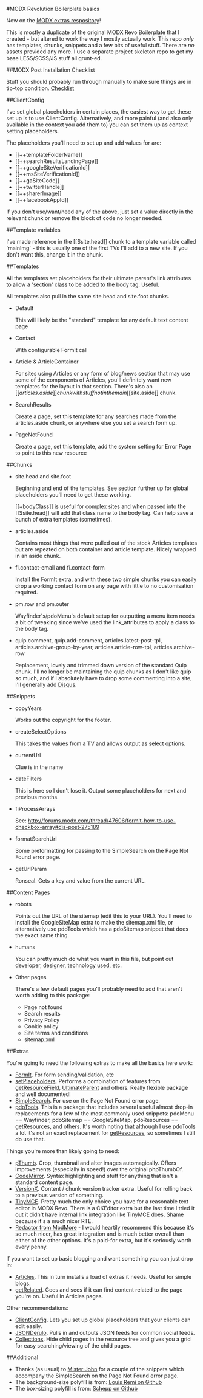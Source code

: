 #MODX Revolution Boilerplate basics

Now on the [MODX extras respository](http://modx.com/extras/package/modxrevolutionboilerplate)!

This is mostly a duplicate of the original MODX Revo Boilerplate that I created - but altered to work the way I mostly actually work. This repo *only* has templates, chunks, snippets and a few bits of useful stuff. There are *no* assets provided any more. I use a separate project skeleton repo to get my base LESS/SCSS/JS stuff all grunt-ed.

##MODX Post Installation Checklist

Stuff you should probably run through manually to make sure things are in tip-top condition. [Checklist](https://github.com/pdincubus/MODX-Revo-Boilerplate/blob/master/Post-Installation-Checklist.md)


##ClientConfig

I've set global placeholders in certain places, the easiest way to get these set up is to use ClientConfig. Alternatively, and more painful (and also only available in the context you add them to) you can set them up as context setting placeholders.

The placeholders you'll need to set up and add values for are:

* [[++templateFolderName]]
* [[++searchResultsLandingPage]]
* [[++googleSiteVerificationId]]
* [[++msSiteVerificationId]]
* [[++gaSiteCode]]
* [[++twitterHandle]]
* [[++sharerImage]]
* [[++facebookAppId]]

If you don't use/want/need any of the above, just set a value directly in the relevant chunk or remove the block of code no longer needed.

##Template variables

I've made reference in the [[$site.head]] chunk to a template variable called 'mainImg' - this is usually one of the first TVs I'll add to a new site. If you don't want this, change it in the chunk.


##Templates

All the templates set placeholders for their ultimate parent's link attributes to allow a 'section' class to be added to the body tag. Useful.

All templates also pull in the same site.head and site.foot chunks.

* Default

    This will likely be the "standard" template for any default text content page
* Contact

    With configurable FormIt call
* Article & ArticleContainer

    For sites using Articles or any form of blog/news section that may use some of the components of Articles, you'll definitely want new templates for the layout in that section. There's also an [[$articles.aside]] chunk with stuff not in the main [[$site.aside]] chunk.
* SearchResults

    Create a page, set this template for any searches made from the articles.aside chunk, or anywhere else you set a search form up.
* PageNotFound

    Create a page, set this template, add the system setting for Error Page to point to this new resource

##Chunks

* site.head and site.foot

    Beginning and end of the templates. See section further up for global placeholders you'll need to get these working.

    [[+bodyClass]] is useful for complex sites and when passed into the [[$site.head]] will add that class name to the body tag. Can help save a bunch of extra templates (sometimes).
* articles.aside

    Contains most things that were pulled out of the stock Articles templates but are repeated on both container and article template. Nicely wrapped in an aside chunk.
* fi.contact-email and fi.contact-form

    Install the FormIt extra, and with these two simple chunks you can easily drop a working contact form on any page with little to no customisation required.
* pm.row and pm.outer

    Wayfinder's/pdoMenu's default setup for outputting a menu item needs a bit of tweaking since we've used the link_attributes to apply a class to the body tag.
* quip.comment, quip.add-comment, articles.latest-post-tpl, articles.archive-group-by-year, articles.article-row-tpl, articles.archive-row

    Replacement, lovely and trimmed down version of the standard Quip chunk. I'll no longer be maintaining the quip chunks as I don't like quip so much, and if I absolutely have to drop some commenting into a site, I'll generally add [Disqus](https://disqus.com/).


##Snippets

* copyYears

    Works out the copyright for the footer.
* createSelectOptions

    This takes the values from a TV and allows output as select options.
* currentUrl

    Clue is in the name
* dateFilters

    This is here so I don't lose it. Output some placeholders for next and previous months.
* fiProcessArrays

    See: http://forums.modx.com/thread/47606/formit-how-to-use-checkbox-array#dis-post-275189
* formatSearchUrl

    Some preformatting for passing to the SimpleSearch on the Page Not Found error page.
* getUrlParam

    Ronseal. Gets a key and value from the current URL.


##Content Pages

* robots

    Points out the URL of the sitemap (edit this to your URL). You'll need to install the GoogleSiteMap extra to make the sitemap.xml file, or alternatively use pdoTools which has a pdoSitemap snippet that does the exact same thing.
* humans

    You can pretty much do what you want in this file, but point out developer, designer, technology used, etc.
* Other pages

    There's a few default pages you'll probably need to add that aren't worth adding to this package:

    * Page not found
    * Search results
    * Privacy Policy
    * Cookie policy
    * Site terms and conditions
    * sitemap.xml


##Extras

You're going to need the following extras to make all the basics here work:

* [FormIt](http://rtfm.modx.com/extras/revo/formit). For form sending/validation, etc
* [setPlaceholders](https://github.com/oo12/setPlaceholders/). Performs a combination of features from [getResourceField](http://modx.com/extras/package/getresourcefield), [UltimateParent](http://modx.com/extras/package/ultimateparent) and others. Really flexible package and well documented!
* [SimpleSearch](http://rtfm.modx.com/extras/revo/simplesearch). For use on the Page Not Found error page.
* [pdoTools](http://modx.com/extras/package/pdotools). This is a package that includes several useful almost drop-in replacements for a few of the most commonly used snippets: pdoMenu == Wayfinder, pdoSitemap == GoogleSiteMap, pdoResources == getResources, and others. It's worth noting that although I use pdoTools a lot it's not an exact replacement for [getResources](http://rtfm.modx.com/extras/revo/getresources), so sometimes I still do use that.

Things you're more than likely going to need:

* [pThumb](https://github.com/oo12/phpThumbOf). Crop, thumbnail and alter images automagically. Offers improvements (especially in speed!) over the original phpThumbOf.
* [CodeMirror](http://modx.com/extras/package/codemirror). Syntax highlighting and stuff for anything that isn't a standard content page.
* [VersionX](https://github.com/Mark-H/VersionX2). Content / chunk version tracker extra. Useful for rolling back to a previous version of something.
* [TinyMCE](http://modx.com/extras/package/tinymce). Pretty much the only choice you have for a reasonable text editor in MODX Revo. There is a CKEditor extra but the last time I tried it out it didn't have internal link integration like TinyMCE does. Shame because it's a much nicer RTE.
* [Redactor from ModMore](https://www.modmore.com/?via=231) - I would heartily recommend this because it's so much nicer, has great integration and is much better overall than either of the other options. It's a paid-for extra, but it's seriously worth every penny.

If you want to set up basic blogging and want something you can just drop in:

* [Articles](http://rtfm.modx.com/extras/revo/articles). This in turn installs a load of extras it needs. Useful for simple blogs.
* [getRelated](http://rtfm.modx.com/extras/revo/getrelated). Goes and sees if it can find content related to the page you're on. Useful in Articles pages.

Other recommendations:

* [ClientConfig](https://www.modmore.com/extras/clientconfig/). Lets you set up global placeholders that your clients can edit easily.
* [JSONDerulo](http://modx.com/extras/package/jsonderulo). Pulls in and outputs JSON feeds for common social feeds.
* [Collections](http://modx.com/extras/package/collections). Hide child pages in the resource tree and gives you a grid for easy searching/viewing of the child pages.


##Additional

* Thanks (as usual) to [Mister John](https://github.com/johnnoel) for a couple of the snippets which accompany the SimpleSearch on the Page Not Found error page.
* The background-size polyfill is from: [Louis Remi on Github](https://github.com/louisremi/background-size-polyfill)
* The box-sizing polyfill is from: [Schepp on Github](https://github.com/Schepp/box-sizing-polyfill)

